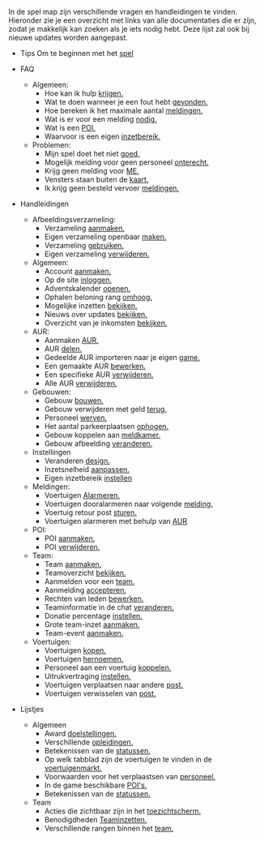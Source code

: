 In de spel map zijn verschillende vragen en handleidingen te vinden. Hieronder zie je een overzicht met links van alle documentaties die er zijn, zodat je makkelijk kan zoeken als je iets nodig hebt. Deze lijst zal ook bij nieuwe updates worden aangepast.<br/>

- Tips Om te beginnen met het [spel](Beginners-tips.md)

- FAQ
    - Algemeen:
        - Hoe kan ik hulp [krijgen.](FAQ/Algemeen/Hoe_kan_ik_hulp_krijgen.md)
        - Wat te doen wanneer je een fout hebt [gevonden.](FAQ/Algemeen/Fout_gevonden.md)
        - Hoe bereken ik het maximale aantal [meldingen.](FAQ/Algemeen/Maximaal_aantal_meldingen.md)
        - Wat is er voor een melding [nodig.](FAQ/Algemeen/Wat_heb_ik_nodig_voor_de_melding.md)
        - Wat is een [POI.](FAQ/Algemeen/Wat_is_een_POI.md)
        - Waarvoor is een eigen [inzetbereik.](FAQ/Algemeen/Waarvoor_is_eigen_inzetbereik.md)      
    - Problemen:
        - Mijn spel doet het niet [goed.](FAQ/Problemen/Mijn_spel_doet_het_niet_goed.md)
        - Mogelijk melding voor geen personeel [onterecht.](FAQ/Problemen/Foutmelding_geen_personeel_onterecht.md)
        - Krijg geen melding voor [ME.](FAQ/Problemen/Krijg_geen_meldingen_voor_ME.md)
        - Vensters staan buiten de [kaart.](FAQ/Problemen/Venster_buiten_kaart.md)
        - Ik krijg geen besteld vervoer [meldingen.](FAQ/Problemen/Geen_besteld_vervoer.md)

- Handleidingen
    - Afbeeldingsverzameling:
        - Verzameling [aanmaken.](Handleidingen/Afbeeldingsverzameling/Verzameling_aanmaken.md)
        - Eigen verzameling openbaar [maken.](Handleidingen/Afbeeldingsverzameling/Openbaar_maken.md)
        - Verzameling [gebruiken.](Handleidingen/Afbeeldingsverzameling/Verzameling_gebruiken.md)
        - Eigen verzameling [verwijderen.](Handleidingen/Afbeeldingsverzameling/Verzameling_verwijderen.md)    
    - Algemeen:
        - Account [aanmaken.](Handleidingen/Algemeen/Account_aanmaken.md)
        - Op de site [inloggen.](Handleidingen/Algemeen/Inloggen.md)
        - Adventskalender [openen.](Handleidingen/Algemeen/Adventskalender_openen.md)
        - Ophalen beloning rang [omhoog.](Handleidingen/Algemeen/Rang_beloning_ophalen.md)
        - Mogelijke inzetten [bekijken.](Handleidingen/Algemeen/Mogelijke_inzetten.md)
        - Nieuws over updates [bekijken.](Handleidingen/Algemeen/Nieuws_bekijken.md)
        - Overzicht van je inkomsten [bekijken.](Handleidingen/Algemeen/Inkomsten_bekijken.md)
    - AUR:
        - Aanmaken [AUR.](Handleidingen/AUR/Aanmaken_AUR.md)
        - AUR [delen.](Handleidingen/AUR/AUR_delen.md)
        - Gedeelde AUR importeren naar je eigen [game.](Handleidingen/AUR/Gedeelde_AUR_importeren.md)
        - Een gemaakte AUR [bewerken.](Handleidingen/AUR/AUR_bewerken.md)
        - Een specifieke AUR [verwijderen.](Handleidingen/AUR/AUR_verwijderen.md)
        - Alle AUR [verwijderen.](Handleidingen/AUR/Alle_AUR_verwijderen.md)
    - Gebouwen:
        - Gebouw [bouwen.](Handleidingen/Gebouwen/Gebouw_bouwen.md)
        - Gebouw verwijderen met geld [terug.](Handleidingen/Gebouwen/Gebouw_verwijderen_met_geld_terug.md)
        - Personeel [werven.](Handleidingen/Gebouwen/Personeel_werven.md)
        - Het aantal parkeerplaatsen [ophogen.](Handleidingen/Gebouwen/Uitbreiden_parkeerplaatsen.md)  
        - Gebouw koppelen aan [meldkamer.](Handleidingen/Gebouwen/Gebouw_koppelen_aan_meldkamer.md) 
        - Gebouw afbeelding [veranderen.](Handleidingen/Afbeeldingen/Gebouw_afbeelding)
    - Instellingen
        - Veranderen [design.](Handleidingen/Instellingen/Veranderen_design.md)   
        - Inzetsnelheid [aanpassen.](Handleidingen/Instellingen/Inzetsnelheid_aanpassen.md)  
        - Eigen inzetbereik [instellen](Handleidingen/Instellingen/Eigen_inzetbereik.md)
    - Meldingen:
        - Voertuigen [Alarmeren.](Handleidingen/Meldingen/Alarmeren.md)
        - Voertuigen dooralarmeren naar volgende [melding.](Handleidingen/Meldingen/Dooralarmeren.md)
        - Voertuig retour post [sturen.](Handleidingen/Meldingen/Voertuig_retour_post.md)
        - Voertuigen alarmeren met behulp van [AUR](Handleidingen/Meldingen/Alarmeren_met_AUR.md)
    - POI:
        - POI [aanmaken.](Handleidingen/POI/POI_plaatsen.md)
        - POI [verwijderen.](Handleidingen/POI/POI_verwijderen.md)
    - Team:
        - Team [aanmaken.](Handleidingen/Team/Team_aanmaken.md)
        - Teamoverzicht [bekijken.](Handleidingen/Team/Teamoverzicht_bekijken.md)
        - Aanmelden voor een [team.](Handleidingen/Team/Aanmelden.md)
        - Aanmelding [accepteren.](Handleidingen/Team/Aanmelding_accepteren.md)
        - Rechten van leden [bewerken.](Handleidingen/Team/Rechten_bewerken.md)
        - Teaminformatie in de chat [veranderen.](Handleidingen/Team/Team_info_chat.md)
        - Donatie percentage [instellen.](Handleidingen/Team/Donatie.md)
        - Grote team-inzet [aanmaken.](Handleidingen/Team/Team_inzet.md)
        - Team-event [aanmaken.](Handleidingen/Team/Team_event.md)
    - Voertuigen:
        - Voertuigen [kopen.](Handleidingen/Voertuigen/Voertuig_kopen.md)
        - Voertuigen [hernoemen.](Handleidingen/Voertuigen/Voertuig_hernoemen.md)
        - Personeel aan een voertuig [koppelen.](Handleidingen/Voertuigen/Personeel_koppelen)
        - Uitrukvertraging [instellen.](Handleidingen/Voertuigen/Uitrukvertraging_instellen.md)
        - Voertuigen verplaatsen naar andere [post.](Handleidingen/Voertuigen/Voertuig_verplaatsen.md)
        - Voertuigen verwisselen van [post.](Handleidingen/Voertuigen/Voertuigen_wisselen.md)
    
- Lijstjes
    - Algemeen
        - Award [doelstellingen.](Lijstjes/Algemeen/Award_doelstellingen.md)
        - Verschillende [opleidingen.](Lijstjes/Algemeen/Opleidingen.md)
        - Betekenissen van de [statussen.](Lijstjes/Algemeen/Status_betekenissen.md)
        - Op welk tabblad zijn de voertuigen te vinden in de [voertuigenmarkt.](Lijstjes/Algemeen/Voertuigen_per_tabblad.md)
        - Voorwaarden voor het verplaastsen van [personeel.](Lijstjes/Algemeen/Voorwaarden_personeel_verplaatsen.md)
        - In de game beschikbare [POI's.](Lijstjes/Algemeen/POI's.md)
        - Betekenissen van de [statussen.](Lijstjes/Algemeen/Statussen.md)
    - Team
        - Acties die zichtbaar zijn in het [toezichtscherm.](Lijstjes/Team/Acties_in_toezichtscherm.md)
        - Benodigdheden [Teaminzetten.](Lijstjes/Team/Benodigdheden_Teaminzetten.md)
        - Verschillende rangen binnen het [team.](Lijstjes/Team/Rangen_binnen_team.md)